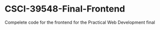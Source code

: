 # CSCI-39548-Final-Frontend
Compelete code for the frontend for the Practical Web Development final

